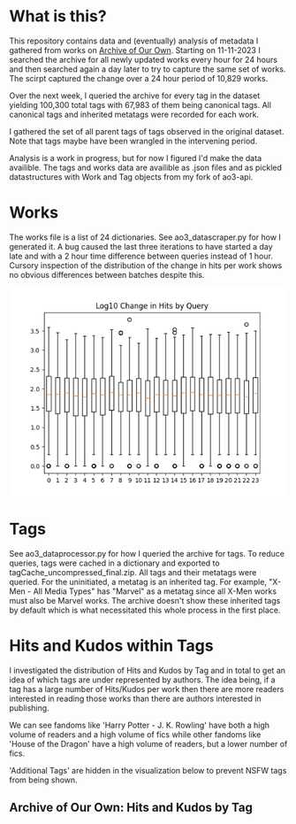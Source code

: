 # What is this?

This repository contains data and (eventually) analysis of metadata I gathered from works on [Archive of Our Own](archiveofourown.org). Starting on 11-11-2023 I searched the archive for all newly updated works every hour for 24 hours and then searched again a day later to try to capture the same set of works. The scirpt captured the change over a 24 hour period of 10,829 works.

Over the next week, I queried the archive for every tag in the dataset yielding 100,300 total tags with 67,983 of them being canonical tags. All canonical tags and inherited metatags were recorded for each work.

I gathered the set of all parent tags of tags observed in the original dataset. Note that tags maybe have been wrangled in the intervening period.

Analysis is a work in progress, but for now I figured I'd make the data availible. The tags and works data are availible as .json files and as pickled datastructures with Work and Tag objects from my fork of ao3-api.

# Works

The works file is a list of 24 dictionaries. See ao3_datascraper.py for how I generated it. A bug caused the last three iterations to have started a day late and with a 2 hour time difference between queries instead of 1 hour. Cursory inspection of the distribution of the change in hits per work shows no obvious differences between batches despite this.

![Log-scale box plot of change in hits shows no obvious difference between queries](loghits_boxplot.png)

# Tags

See ao3_dataprocessor.py for how I queried the archive for tags. To reduce queries, tags were cached in a dictionary and exported to tagCache_uncompressed_final.zip. All tags and their metatags were queried. For the uninitiated, a metatag is an inherited tag. For example, "X-Men - All Media Types" has "Marvel" as a metatag since all X-Men works must also be Marvel works. The archive doesn't show these inherited tags by default which is what necessitated this whole process in the first place.

# Hits and Kudos within Tags

I investigated the distribution of Hits and Kudos by Tag and in total to get an idea of which tags are under represented by authors. The idea being, if a tag has a large number of Hits/Kudos per work then there are more readers interested in reading those works than there are authors interested in publishing.

We can see fandoms like 'Harry Potter - J. K. Rowling' have both a high volume of readers and a high volume of fics while other fandoms like 'House of the Dragon' have a high volume of readers, but a lower number of fics.

'Additional Tags' are hidden in the visualization below to prevent NSFW tags from being shown.





<div class="tableau">
    <h2>Archive of Our Own: Hits and Kudos by Tag</h2>
    <script type="module" src="https://public.tableau.com/javascripts/api/tableau.embedding.3.latest.min.js"></script>
    <tableau-viz id="tableauViz"       
        src='https://public.tableau.com/views/AO3_Observed_Data/ChangeWork?:language=en-US&:display_count=n&:origin=viz_share_link'      
        toolbar="bottom">
    </tableau-viz>
</div>